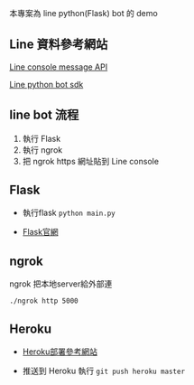 本專案為 line python(Flask) bot 的 demo

## Line 資料參考網站
[Line console message API](https://developers.line.me/en/)

[Line python bot sdk](https://github.com/line/line-bot-sdk-python)


## line bot 流程
1. 執行 Flask
2. 執行 ngrok
3. 把 ngrok https 網址貼到 Line console

## Flask

* 執行flask `python main.py`

* [Flask官網](http://flask.pocoo.org/)


## ngrok 

ngrok 把本地server給外部連
```
./ngrok http 5000
```

## Heroku

* [Heroku部署參考網站](https://github.com/twtrubiks/Deploying-Flask-To-Heroku)

* 推送到 Heroku 執行 `git push heroku master`